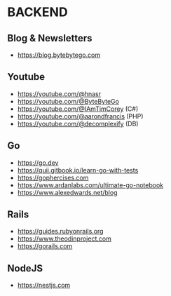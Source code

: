 # BACKEND

## Blog & Newsletters

- https://blog.bytebytego.com

## Youtube

- https://youtube.com/@hnasr
- https://youtube.com/@ByteByteGo
- https://youtube.com/@IAmTimCorey (C#)
- https://youtube.com/@aarondfrancis (PHP)
- https://youtube.com/@decomplexify (DB)

## Go

- https://go.dev
- https://quii.gitbook.io/learn-go-with-tests
- https://gophercises.com
- https://www.ardanlabs.com/ultimate-go-notebook
- https://www.alexedwards.net/blog

## Rails

- https://guides.rubyonrails.org
- https://www.theodinproject.com
- https://gorails.com

## NodeJS

- https://nestjs.com
